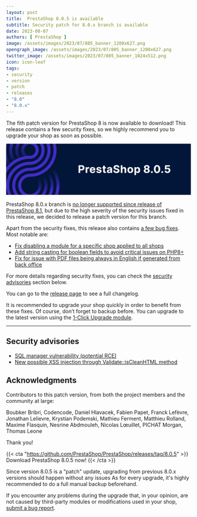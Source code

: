 ```yaml
---
layout: post
title:  PrestaShop 8.0.5 is available
subtitle: Security patch for 8.0.x branch is available
date: 2023-08-07
authors: [ PrestaShop ]
image: /assets/images/2023/07/805_banner_1200x627.png
opengraph_image: /assets/images/2023/07/805_banner_1200x627.png
twitter_image: /assets/images/2023/07/805_banner_1024x512.png
icon: icon-leaf
tags:
- security
- version
- patch
- releases
- "8.0"
- "8.0.x"
---
```


The fith patch version for PrestaShop 8 is now available to download! This release contains a few security fixes, so we highly recommend you to upgrade your shop as soon as possible.

![8.0.5 is available!](/assets/images/2023/07/805_banner_1534x424.png)

PrestaShop 8.0.x branch is [no longer supported since release of PrestaShop 8.1](https://www.prestashop-project.org/project-organization/release-cycle/), but due to the high severity of the security issues fixed in this release, we decided to release a patch version for this branch.

Apart from the security fixes, this release also contains [a few bug fixes](https://github.com/PrestaShop/PrestaShop/pulls?q=is%3Apr+is%3Amerged+milestone%3A8.0.5+label%3A%22Bug+fix%22+-label%3A%22E2E+Tests%22). Most notable are:
- [Fix disabling a module for a specific shop applied to all shops](https://github.com/PrestaShop/PrestaShop/pull/31379)
- [Add string casting for boolean fields to avoid critical issues on PHP8+](https://github.com/PrestaShop/PrestaShop/pull/33048)
- [Fix for issue with PDF files being always in English if generated from back office](https://github.com/PrestaShop/PrestaShop/issues/32530)

For more details regarding security fixes, you can check the [security advisories](#security-advisories) section below.

You can go to the [release page](https://github.com/PrestaShop/PrestaShop/releases/tag/8.0.5) to see a full changelog.

It is recommended to upgrade your shop quickly in order to benefit from these fixes. Of course, don’t forget to backup before. You can upgrade to the latest version using the [1-Click Upgrade module](https://github.com/PrestaShop/autoupgrade/releases/).

---

## Security advisories

- [SQL manager vulnerability (potential RCE)](https://github.com/PrestaShop/PrestaShop/security/advisories/GHSA-gf46-prm4-56pc)
- [New possible XSS injection through Validate::isCleanHTML method](https://github.com/PrestaShop/PrestaShop/security/advisories/GHSA-xw2r-f8xv-c8xp)

## Acknowledgments

Contributors to this patch version, from both the project members and the community at large:

Boubker Bribri, Codencode, Daniel Hlavacek, Fabien Papet, Franck Lefèvre, Jonathan Lelievre, Krystian Podemski, Mathieu Ferment, Matthieu Rolland, Maxime Flasquin, Nesrine Abdmouleh, Nicolas Lœuillet, PICHAT Morgan, Thomas Leone

Thank you!

{{< cta "https://github.com/PrestaShop/PrestaShop/releases/tag/8.0.5" >}}
Download PrestaShop 8.0.5 now!
{{< /cta >}}

Since version 8.0.5 is a "patch" update, upgrading from previous 8.0.x versions should happen without any issues As for every upgrade, it's highly recommended to do a full manual backup beforehand.

If you encounter any problems during the upgrade that, in your opinion, are not caused by third-party modules or modifications used in your shop, [submit a bug report](https://www.prestashop-project.org/get-involved/report-issues/).
